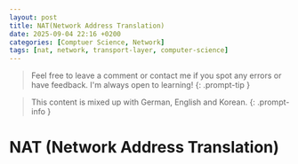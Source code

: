 ```yaml
---
layout: post
title: NAT(Network Address Translation)
date: 2025-09-04 22:16 +0200
categories: [Comptuer Science, Network]
tags: [nat, network, transport-layer, computer-science]
---
```


> Feel free to leave a comment or contact me if you spot any errors or have feedback. I'm always open to learning!
{: .prompt-tip }

> This content is mixed up with German, English and Korean.
{: .prompt-info }


# NAT (Network Address Translation)

